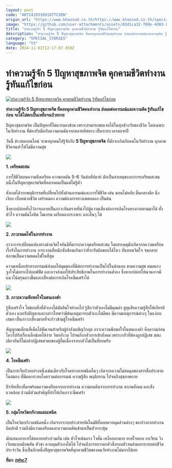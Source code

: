 ```yaml
---
layout: post
code: "ART2410310916TTCX8N"
origin_url: "https://www.khaosod.co.th/https://www.khaosod.co.th/special-stories/news_9484194"
image: "https://github.com/user-attachments/assets/83d1ca32-760e-4d83-8623-ebf984c66174"
title: "ทำความรู้จัก 5 ปัญหาสุขภาพจิต คุกคามชีวิตทำงาน รู้ทันแก้ไขก่อน"
description: "ทำความรู้จัก 5 ปัญหาสุขภาพจิต ที่คอยคุกคามชีวิตคนทำงาน ส่งผลต่ออารมณ์และความคิด รู้ทันแก้ไขก่อน จะได้ไม่ตกเป็นเหยื่อจนป่วยกาย"
category: "SPECIAL_STORIES"
language: "th"
date: 2024-11-01T12:17:07.658Z
---
```


# ทำความรู้จัก 5 ปัญหาสุขภาพจิต คุกคามชีวิตทำงาน รู้ทันแก้ไขก่อน

[![ทำความรู้จัก 5 ปัญหาสุขภาพจิต คุกคามชีวิตทำงาน รู้ทันแก้ไขก่อน](https://www.khaosod.co.th/wpapp/uploads/2024/10/5-work-2.jpg "ทำความรู้จัก 5 ปัญหาสุขภาพจิต คุกคามชีวิตทำงาน รู้ทันแก้ไขก่อน")](https://www.khaosod.co.th/wpapp/uploads/2024/10/5-work-2.jpg)

**ทำความรู้จัก 5 ปัญหาสุขภาพจิต ที่คอยคุกคามชีวิตคนทำงาน ส่งผลต่ออารมณ์และความคิด รู้ทันแก้ไขก่อน จะได้ไม่ตกเป็นเหยื่อจนป่วยกาย**

ปัญหาสุขภาพจิต เป็นปัญหาที่ไม่ควรมองข้าม เพราะสามารถพบเจอได้ในทุกช่วงวัยของชีวิต โดยเฉพาะในวัยทำงาน ที่ต้องรับมือกับความกดดันจากหลายทิศทาง เป็นระยะเวลาหลายปี

วันนี้ ข่าวสดออนไลน์ จะพาทุกคนไปรู้จักกับ **5 ปัญหาสุขภาพจิต** ที่มักจะเกิดกับคนในวัยทำงาน คุกคามชีวิตจนทำให้ไม่มีความสุข

[![](https://www.khaosod.co.th/wpapp/uploads/2024/10/22265-696x464.jpg)](https://www.khaosod.co.th/wpapp/uploads/2024/10/22265.jpg)

**1\. เครียดสะสม**

การใช้ชีวิตบนความตึงเครียด ความกดดัน 5-6 วันต่อสัปดาห์ มักเป็นสาเหตุของอาการเครียดสะสม หนึ่งในปัญหาสุขภาพจิตที่หลายคนเป็นแต่ไม่รู้ตัว

สังเกตได้จากพฤติกรรมที่เปลี่ยนไปทั้งด้านอารมณ์และการใช้ชีวิต เช่น นอนไม่หลับ ตื่นกลางดึก นิ่งเงียบ เบื่อหน่ายชีวิต เศร้าหมอง ความต้องการทางเพศลดลง เป็นต้น

ซึ่งหากปล่อยทิ้งไว้อาจกลายเป็นภาวะอันตรายที่นำไปสู่ความเสี่ยงต่อการเกิดโรคทางกายตามมาได้ ทั้งหัวใจ ความดันโลหิต ไมเกรน เครียดลงกระเพาะ และอื่นๆ ได้

[![](https://www.khaosod.co.th/wpapp/uploads/2024/10/6248-696x464.jpg)](https://www.khaosod.co.th/wpapp/uploads/2024/10/6248.jpg)

**2\. ภาวะหมดไฟในการทำงาน**

ภาวะการเปลี่ยนแปลงทางด้านจิตใจอันมีที่มาจากความเครียดสะสม โดยสาเหตุมักเกิดจากความเครียดเรื้อรังในการทำงาน ภาระงานที่หนักซับซ้อนเกินกว่าที่จะรับผิดชอบได้ไหว บั่นทอนจิตใจ จนกลายสภาพเป็นความหมดไฟในที่สุด

ความเหนื่อยล้าทางอารมณ์ส่งผลให้มุมมองที่มีต่อการทำงานเป็นไปในด้านลบ ขาดความสุข หมดแรงจูงใจไม่อยากไปออฟฟิศ และอาจส่งผลให้ประสิทธิภาพในการทำงานต่ำลง ซึ่งหากปล่อยให้นานอาจมีแนวโน้มรุนแรงขึ้นและเสี่ยงต่อการเกิดโรคซึมเศร้าได้

[![](https://www.khaosod.co.th/wpapp/uploads/2024/10/13902-696x464.jpg)](https://www.khaosod.co.th/wpapp/uploads/2024/10/13902.jpg)

**3\. ภาวะความพึงพอใจในตนเองต่ำ**

รู้สึกเศร้าใจ ไม่ชอบสิ่งที่ตัวเองได้ตัดสินใจทำลงไป รู้สึกว่าตัวเองไม่มีคุณค่า สูญเสียความรู้สึกให้เกียรติตัวเอง แบกรับปัญหาและกล่าวโทษว่ามีต้นเหตุมาจากตัวเองไม่ดีพอ ตีความเหตุการณ์ต่างๆ ในแง่ลบเสมอ เป็นภาวะเสี่ยงมากที่จะก้าวข้ามสู่โรคซึมเศร้า

สัญญาณเตือนที่เห็นได้ชัดเจนสำหรับผู้กำลังเผชิญวิกฤต ภาวะความพึงพอใจในตนเองต่ำ คือความอ่อนไหวไปกับเรื่องเล็กน้อยได้ง่าย วิตกกังวล ไปจนถึงกลัวการเข้าสังคม เพราะกลัวที่ต้องถูกปฏิเสธ ขณะเดียวกันก็ไม่กล้าปฏิเสธคำขอของผู้อื่นเนื่องจากกลัวไม่เป็นที่ยอมรับ

[![](https://www.khaosod.co.th/wpapp/uploads/2024/10/2483771-696x464.jpg)](https://www.khaosod.co.th/wpapp/uploads/2024/10/2483771.jpg)

**4\. โรคซึมเศร้า**

เป็นการเจ็บป่วยอย่างหนึ่งเช่นเดียวกับโรคทางกายชนิดอื่นๆ เกิดจากความไม่สมดุลของสารสื่อประสาทในสมอง ที่มีผลกระทบโดยรวมต่ออารมณ์ ความรู้สึก พฤติกรรม ไปจนถึงสุขภาพกาย

ปัจจัยเสี่ยงที่มาพร้อมความเครียดจากการทำงาน ความกดดันจากการทำงาน สภาพสังคม และสิ่งแวดล้อม ล้วนมีส่วนสำคัญที่ทำให้เกิดภาวะซึมเศร้า

[![](https://www.khaosod.co.th/wpapp/uploads/2024/10/478536-696x482.jpg)](https://www.khaosod.co.th/wpapp/uploads/2024/10/478536.jpg)

**5\. กลุ่มโรควิตกกังวลและแพนิค**

เป็นโรควิตกกังวลชนิดหนึ่ง เกิดจากระบบประสาทอัตโนมัติที่คอยควบคุมส่วนต่างๆ ของร่างกายทำงานผิดปกติ รวมถึงมีความเครียดและความกดดันเข้ามาเป็นตัวกระตุ้น

มักแสดงอาการได้หลายอย่างร่วมกัน เช่น หัวใจเต้นแรง ใจสั่น เหงื่อออกมาก หายใจหอบ อาเจียน วิงเวียนแบบฉับพลัน ตัวชา ควบคุมตัวเองไม่ได้ ไปจนถึงการหวาดกลัวสิ่งรอบตัวจนส่งผลกระทบต่อชีวิตประจำวัน ซึ่งเป็นอีกหนึ่งปัญหาสุขภาพจิตที่คุกคามชีวิตของคนวัยทำงานไม่มากก็น้อย

**ที่มา: [mhc7](https://mhc7.dmh.go.th/13/05/2024/17974/?fbclid=IwY2xjawGP7nlleHRuA2FlbQIxMAABHSBZIorSer02A6JJjVl-x7gOaXEIdCLLohKuJf7QkIao_y4DmM-wIMzwHA_aem_-Au_0NbhKU_hvYeKOEY52g)**